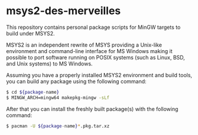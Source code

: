 # msys2-des-merveilles

This repository contains personal package scripts for MinGW targets to build under MSYS2.

MSYS2 is an independent rewrite of MSYS providing a Unix-like environment and command-line interface for MS Windows making it possible to port software running on POSIX systems (such as Linux, BSD, and Unix systems) to MS Windows.

Assuming you have a properly installed MSYS2 environment and build tools, you can build any package using the following command:
```sh
$ cd ${package-name}
$ MINGW_ARCH=mingw64 makepkg-mingw -sLf
```
After that you can install the freshly built package(s) with the following command:
```sh
$ pacman -U ${package-name}*.pkg.tar.xz
```
